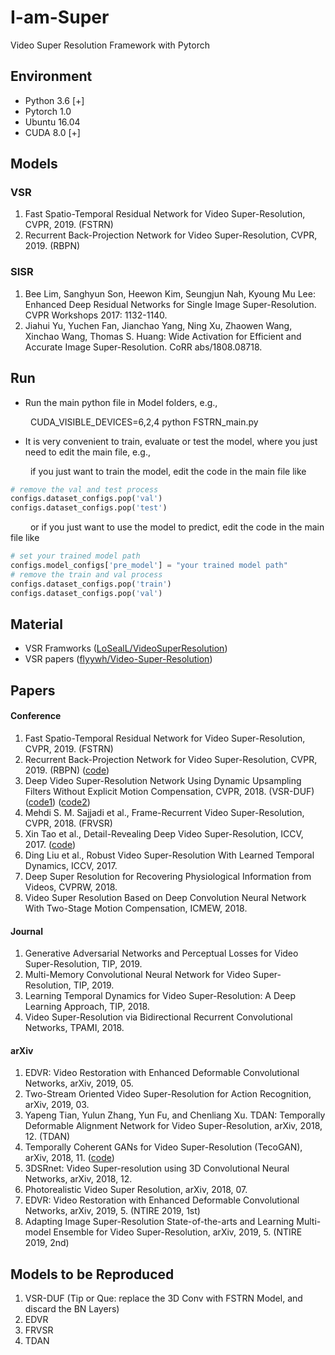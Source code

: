 # I-am-Super
Video Super Resolution Framework with Pytorch

## Environment
* Python 3.6 [+]
* Pytorch 1.0
* Ubuntu 16.04
* CUDA 8.0 [+]

## Models 
### VSR
1. Fast Spatio-Temporal Residual Network for Video Super-Resolution, CVPR, 2019. (FSTRN)
2. Recurrent Back-Projection Network for Video Super-Resolution, CVPR, 2019. (RBPN)
### SISR
1. 	Bee Lim, Sanghyun Son, Heewon Kim, Seungjun Nah, Kyoung Mu Lee: Enhanced Deep Residual Networks for Single Image Super-Resolution. CVPR Workshops 2017: 1132-1140.
2. Jiahui Yu, Yuchen Fan, Jianchao Yang, Ning Xu, Zhaowen Wang, Xinchao Wang, Thomas S. Huang: Wide Activation for Efficient and Accurate Image Super-Resolution. CoRR abs/1808.08718.

## Run
* Run the main python file in Model folders, e.g., 

&ensp;&ensp;&ensp;&ensp; CUDA_VISIBLE_DEVICES=6,2,4 python FSTRN_main.py

* It is very convenient to train, evaluate or test the model, where you just need to edit the main file, e.g.,

&ensp;&ensp;&ensp;&ensp; if you just want to train the model, edit the code in the main file like
```python
# remove the val and test process
configs.dataset_configs.pop('val')
configs.dataset_configs.pop('test')
```

&ensp;&ensp;&ensp;&ensp; or if you just want to use the model to predict, edit the code in the main file like
```python
# set your trained model path
configs.model_configs['pre_model'] = "your trained model path"
# remove the train and val process
configs.dataset_configs.pop('train')
configs.dataset_configs.pop('val')
```


## Material
* VSR Framworks ([LoSealL/VideoSuperResolution](https://github.com/LoSealL/VideoSuperResolution))
* VSR papers ([flyywh/Video-Super-Resolution](https://github.com/flyywh/Video-Super-Resolution))

## Papers
#### Conference
1. Fast Spatio-Temporal Residual Network for Video Super-Resolution, CVPR, 2019. (FSTRN)
2. Recurrent Back-Projection Network for Video Super-Resolution, CVPR, 2019. (RBPN) ([code](https://github.com/alterzero/RBPN-Pytorch))
3. Deep Video Super-Resolution Network Using Dynamic Upsampling Filters Without Explicit Motion Compensation, CVPR, 2018. (VSR-DUF) ([code1](https://github.com/yhjo09/VSR-DUF)) ([code2](https://github.com/HymEric/VSR-DUF-Reimplement))
4. Mehdi S. M. Sajjadi et al., Frame-Recurrent Video Super-Resolution, CVPR, 2018. (FRVSR)
5. Xin Tao et al., Detail-Revealing Deep Video Super-Resolution, ICCV, 2017. ([code](https://github.com/jiangsutx/SPMC_VideoSR))
6. Ding Liu et al., Robust Video Super-Resolution With Learned Temporal Dynamics, ICCV, 2017.
7. Deep Super Resolution for Recovering Physiological Information from Videos, CVPRW, 2018.
8. Video Super Resolution Based on Deep Convolution Neural Network With Two-Stage Motion Compensation, ICMEW, 2018.

#### Journal
1. Generative Adversarial Networks and Perceptual Losses for Video Super-Resolution, TIP, 2019.
2. Multi-Memory Convolutional Neural Network for Video Super-Resolution, TIP, 2019.
3. Learning Temporal Dynamics for Video Super-Resolution: A Deep Learning Approach, TIP, 2018.
4. Video Super-Resolution via Bidirectional Recurrent Convolutional Networks, TPAMI, 2018.

#### arXiv
1. EDVR: Video Restoration with Enhanced Deformable Convolutional Networks, arXiv, 2019, 05.
2. Two-Stream Oriented Video Super-Resolution for Action Recognition, arXiv, 2019, 03.
3. Yapeng Tian, Yulun Zhang, Yun Fu, and Chenliang Xu. TDAN: Temporally Deformable Alignment Network for Video Super-Resolution, arXiv, 2018, 12. (TDAN)
4. Temporally Coherent GANs for Video Super-Resolution (TecoGAN), arXiv, 2018, 11. ([code](https://github.com/thunil/TecoGAN))
5. 3DSRnet: Video Super-resolution using 3D Convolutional Neural Networks, arXiv, 2018, 12.
6. Photorealistic Video Super Resolution, arXiv, 2018, 07.
7. EDVR: Video Restoration with Enhanced Deformable Convolutional Networks, arXiv, 2019, 5. (NTIRE 2019, 1st)
8. Adapting Image Super-Resolution State-of-the-arts and Learning Multi-model Ensemble for Video Super-Resolution, arXiv, 2019, 5. (NTIRE 2019, 2nd)

## Models to be Reproduced
1. VSR-DUF
  (Tip or Que: replace the 3D Conv with FSTRN Model, and discard the BN Layers)
2. EDVR 
2. FRVSR
4. TDAN
